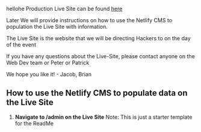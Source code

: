 hellohe Production Live Site can be found [here](https://vt-hacks-live-site.netlify.app/)

Later We will provide instructions on how to use the Netlify CMS to population the Live Site with information.

The Live Site is the website that we will be directing Hackers to on the day of the event

If you have any questions about the Live-Site, please contact anyone on the Web Dev team or Peter or Patrick

We hope you like it! - Jacob, Brian

## How to use the Netlify CMS to populate data on the Live Site

1. **Navigate to /admin on the Live Site**
   Note: This is just a starter template for the ReadMe
